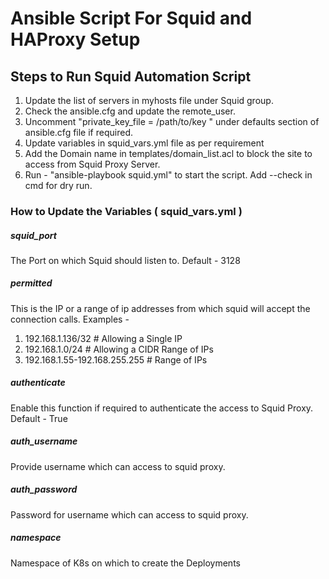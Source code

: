 # Ansible Script For Squid and HAProxy Setup

## Steps to Run Squid Automation Script 
<ol>
    <li> Update the list of servers in myhosts file under Squid group.</li>
    <li> Check the ansible.cfg and update the remote_user.</li>
    <li> Uncomment "private_key_file = /path/to/key " under defaults section of ansible.cfg file if required.</li>
    <li> Update variables in squid_vars.yml file as per requirement</li>
    <li> Add the Domain name in templates/domain_list.acl to block the site to access from Squid Proxy Server. </li>
    <li> Run - "ansible-playbook squid.yml" to start the script. Add --check in cmd for dry run. </li>
</ol>

### How to Update the Variables ( squid_vars.yml )
##### squid_port

The Port on which Squid should listen to. 
Default - 3128

##### permitted

This is the IP or a range of ip addresses from which squid will accept the connection calls.
Examples - 
1. 192.168.1.136/32 # Allowing a Single IP
2. 192.168.1.0/24 # Allowing a CIDR Range of IPs
3. 192.168.1.55-192.168.255.255 # Range of IPs

##### authenticate

Enable this function if required to authenticate the access to Squid Proxy.
Default - True

##### auth_username

Provide username which can access to squid proxy.

##### auth_password

Password for username which can access to squid proxy.

##### namespace

Namespace of K8s on which to create the Deployments
